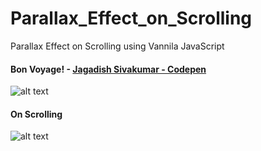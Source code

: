 # Parallax_Effect_on_Scrolling
Parallax Effect on Scrolling using Vannila JavaScript


#### Bon Voyage! - [Jagadish Sivakumar - Codepen](https://codepen.io/jagadishsivakumar/full/YzyoZZr)

![alt text][Output]

[Output]: https://github.com/JagadishSivakumar/Parallax_Effect_on_Scrolling/assets/ssa.png


#### On Scrolling

![alt text][Outputs]

[Outputs]: https://github.com/JagadishSivakumar/Parallax_Effect_on_Scrolling/assets/ssb.png
